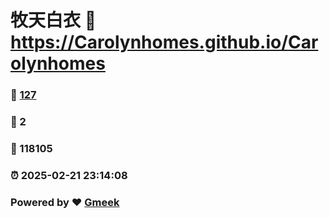 # 牧天白衣 :link: https://Carolynhomes.github.io/Carolynhomes 
### :page_facing_up: [127](https://Carolynhomes.github.io/Carolynhomes/tag.html) 
### :speech_balloon: 2 
### :hibiscus: 118105 
### :alarm_clock: 2025-02-21 23:14:08 
### Powered by :heart: [Gmeek](https://github.com/Meekdai/Gmeek)
